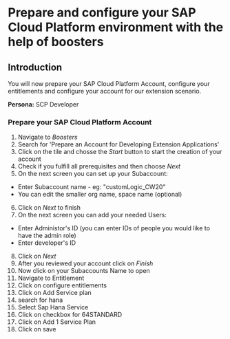 # Prepare and configure your SAP Cloud Platform environment with the help of boosters

## Introduction

You will now prepare your SAP Cloud Platform Account, configure your entitlements and configure your account for our extension scenario.

**Persona:** SCP Developer

### Prepare your SAP Cloud Platform Account

1. Navigate to *Boosters* 
2. Search for 'Prepare an Account for Developing Extension Applications'
3. Click on the tile and chosse the *Start* button to start the creation of your account
4. Check if you fulfill all prerequisites and then choose *Next*
5. On the next screen you can set up your Subaccount: 

 - Enter Subaccount name - eg: "customLogic_CW20"
 - You can edit the smaller org name, space name (optional)
 
6. Click on *Next* to finish
7. On the next screen you can add your needed Users:
 - Enter Administor's ID (you can enter IDs of people you would like to have the admin role)
 - Enter developer's ID
8. Click on *Next*
9. After you reviewed your account click on *Finish* 
10. Now click on your Subaccounts Name to open 
11. Navigate to Entitlement
12. Click on configure entitlements
13.	Click on Add Service plan
14. search for hana
15. Select Sap Hana Service
16.	Click on checkbox for 64STANDARD
17.	Click on Add 1 Service Plan
18. Click on save
